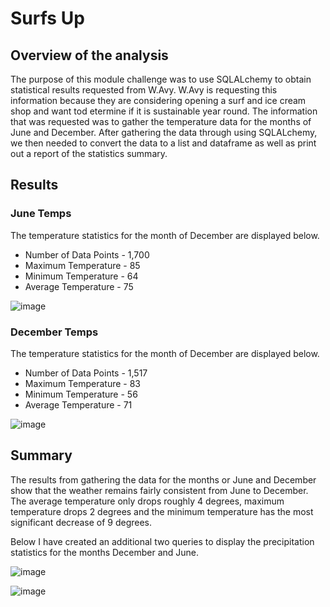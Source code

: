 # Surfs Up #

## Overview of the analysis ##

The purpose of this module challenge was to use SQLALchemy to obtain statistical results requested from W.Avy. W.Avy is requesting this information because they are considering opening a surf and ice cream shop and want tod etermine if it is sustainable year round. The information that was requested was to gather the temperature data for the months of June and December. After gathering the data through using SQLALchemy, we then needed to convert the data to a list and dataframe as well as print out a report of the statistics summary. 

## Results ##

### June Temps ###
The temperature statistics for the month of December are displayed below. 

* Number of Data Points - 1,700
* Maximum Temperature - 85
* Minimum Temperature - 64
* Average Temperature - 75 

![image](https://user-images.githubusercontent.com/87450415/147999822-47c2498b-7c4d-4a8f-9c6a-448e89046125.png)


### December Temps ###
The temperature statistics for the month of December are displayed below. 

* Number of Data Points - 1,517
* Maximum Temperature - 83
* Minimum Temperature - 56
* Average Temperature - 71


![image](https://user-images.githubusercontent.com/87450415/148000122-cc22d27e-7e7a-4a08-a4ea-80b68f607a06.png)

## Summary ##

The results from gathering the data for the months or June and December show that the weather remains fairly consistent from June to December. The average temperature only drops roughly 4 degrees, maximum temperature drops 2 degrees and the minimum temperature has the most significant decrease of 9 degrees. 

Below I have created an additional two queries to display the precipitation statistics for the months December and June. 

![image](https://user-images.githubusercontent.com/87450415/148001209-8b4f0737-4098-495b-981c-b5539dae2e73.png)

![image](https://user-images.githubusercontent.com/87450415/148001298-32705150-4329-4c97-9900-07b6f683152d.png)





